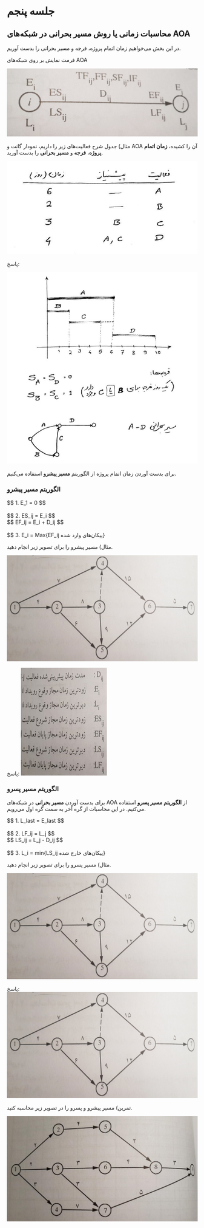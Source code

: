 # جلسه پنجم

## محاسبات زمانی یا روش مسیر بحرانی در شبکه‌های AOA

در این بخش می‌خواهیم زمان اتمام پروژه، فرجه و مسیر بحرانی را بدست آوریم.

فرمت نمایش بر روی شبکه‌های AOA

![Slide_20-1](/prjctrl/images/s20-1.jpg)

مثال) جدول شرح فعالیت‌های زیر را داریم، نمودار گانت و AOA آن را کشیده، __زمان اتمام پروژه__، __فرجه__ و __مسیر بحرانی__ را بدست آورید.

![Paper_10](/prjctrl/images/p10.jpg)

پاسخ:

![Paper_11](/prjctrl/images/p11.jpg)

برای بدست آوردن زمان اتمام پروژه از الگوریتم __مسیر پیشرو__ استفاده می‌کنیم.

### الگوریتم مسیر پیشرو

<div style="text-align:left">
$$ 1. E_1 = 0 $$<br/><br/>
$$ 2. ES_ij = E_i $$<br/>
$$ EF_ij = E_i + D_ij $$<br/><br/>
$$ 3. E_i = Max{EF_ij پیکان‌های وارد شده}
</div>

مثال) مسیر پیشرو را برای تصویر زیر انجام دهید.

![Slide_21-1](/prjctrl/images/s21-1.jpg)

پاسخ:
![Slide_21-2](/prjctrl/images/s21-2.jpg)

### الگوریتم مسیر پسرو

برای بدست آوردن __مسیر بحرانی__ در شبکه‌های AOA از __الگوریتم مسیر پسرو__ استفاده می‌کنیم. در این محاسبات از گره آخر به سمت گره اول می‌رویم.

<div style="text-align:left">
$$ 1. L_last = E_last $$<br/><br/>
$$ 2. LF_ij = L_j $$<br/>
$$ LS_ij = L_j - D_ij $$<br/><br/>
$$ 3. L_i = min{LS_ij پیکان‌های خارج شده}
</div>

مثال) مسیر پسرو را برای تصویر زیر انجام دهید.

![Slide_21-1](/prjctrl/images/s21-1.jpg)

پاسخ:
![Slide_22](/prjctrl/images/s22.jpg)

تمرین) مسیر پیشرو و پسرو را در تصویر زیر محاسبه کنید.

![Slide_24](/prjctrl/images/s24.jpg)
